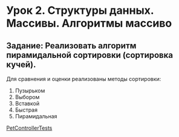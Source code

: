 # Урок 2. Структуры данных. Массивы. Алгоритмы массиво

## Задание: Реализовать алгоритм пирамидальной сортировки (сортировка кучей).

Для сравнения и оценки реализованы методы сортировки:

1. Пузырьком
2. Выбором
3. Вставкой
4. Быстрая
5. Пирамидальная

[PetControllerTests](https://github.com/MikhailAkulov/Architecture_home_work_12/blob/main/ClinicService/ClinicServiceTests/PetControllerTests.cs)
